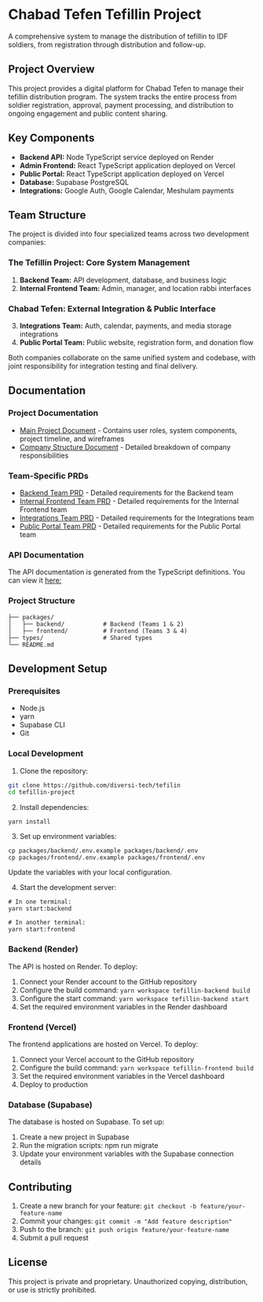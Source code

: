 # Chabad Tefen Tefillin Project
A comprehensive system to manage the distribution of tefillin to IDF soldiers, from registration through distribution and follow-up.
## Project Overview
This project provides a digital platform for Chabad Tefen to manage their tefillin distribution program. The system tracks the entire process from soldier registration, approval, payment processing, and distribution to ongoing engagement and public content sharing.

## Key Components
- **Backend API:** Node TypeScript service deployed on Render
- **Admin Frontend:** React TypeScript application deployed on Vercel
- **Public Portal:** React TypeScript application deployed on Vercel
- **Database:** Supabase PostgreSQL
- **Integrations:** Google Auth, Google Calendar, Meshulam payments

## Team Structure
The project is divided into four specialized teams across two development companies:

### The Tefillin Project: Core System Management
1. **Backend Team:** API development, database, and business logic
2. **Internal Frontend Team:** Admin, manager, and location rabbi interfaces

### Chabad Tefen: External Integration & Public Interface
3. **Integrations Team:** Auth, calendar, payments, and media storage integrations
4. **Public Portal Team:** Public website, registration form, and donation flow

Both companies collaborate on the same unified system and codebase, with joint responsibility for integration testing and final delivery.

## Documentation
### Project Documentation

- [Main Project Document](https://docs.google.com/document/d/1bV6V7-efPyCAex9npd1aAYTCMa3IzPlI0L45b3wE644/edit) - Contains user roles, system components, project timeline, and wireframes
- [Company Structure Document](https://docs.google.com/document/d/101jSgeGsZHxSyKt8KXS7uT1o9-s26cVfdBbh9_gVp9w/edit) - Detailed breakdown of company responsibilities

### Team-Specific PRDs

- [Backend Team PRD](https://docs.google.com/document/d/1LVZDFTMcxREd83OE85mjfbvQQqnFVpUAvgQMEMkShgU/edit) - Detailed requirements for the Backend team
- [Internal Frontend Team PRD](https://docs.google.com/document/d/1_2Sz45_okK52-Wvg34WFA5Q9OgLrZkOnoBSM3idbIhQ/edit) - Detailed requirements for the Internal Frontend team
- [Integrations Team PRD](https://docs.google.com/document/d/1NdLOGlTpJW7omQGMK_64Al5BJdNS7NsKnH3B73_9a0s/edit) - Detailed requirements for the Integrations team
- [Public Portal Team PRD](https://docs.google.com/document/d/1QxEevRbX-zbfuV_5R3dd1yfr74HjgFDmQSLet5Amof4/edit) - Detailed requirements for the Public Portal team

### API Documentation
The API documentation is generated from the TypeScript definitions. You can view it [here:](types)

### Project Structure
```
├── packages/
│   ├── backend/           # Backend (Teams 1 & 2)
│   ├── frontend/          # Frontend (Teams 3 & 4)
├── types/                 # Shared types
└── README.md
```

## Development Setup
### Prerequisites

- Node.js
- yarn
- Supabase CLI
- Git

### Local Development

1. Clone the repository:
```bash
git clone https://github.com/diversi-tech/tefilin
cd tefillin-project
```

2. Install dependencies:
```
yarn install
```

3. Set up environment variables:
```
cp packages/backend/.env.example packages/backend/.env
cp packages/frontend/.env.example packages/frontend/.env
```
Update the variables with your local configuration.

4. Start the development server:
```
# In one terminal:
yarn start:backend

# In another terminal:
yarn start:frontend
```

### Backend (Render)
The API is hosted on Render. To deploy:

1. Connect your Render account to the GitHub repository
2. Configure the build command: `yarn workspace tefillin-backend build`
3. Configure the start command: `yarn workspace tefillin-backend start`
4. Set the required environment variables in the Render dashboard

### Frontend (Vercel)
The frontend applications are hosted on Vercel. To deploy:

1. Connect your Vercel account to the GitHub repository
2. Configure the build command: `yarn workspace tefillin-frontend build`
3. Set the required environment variables in the Vercel dashboard
4. Deploy to production

### Database (Supabase)
The database is hosted on Supabase. To set up:

1. Create a new project in Supabase
2. Run the migration scripts: npm run migrate
3. Update your environment variables with the Supabase connection details

## Contributing

1. Create a new branch for your feature: `git checkout -b feature/your-feature-name`
2. Commit your changes: `git commit -m "Add feature description"`
3. Push to the branch: `git push origin feature/your-feature-name`
4. Submit a pull request

## License
This project is private and proprietary. Unauthorized copying, distribution, or use is strictly prohibited.
